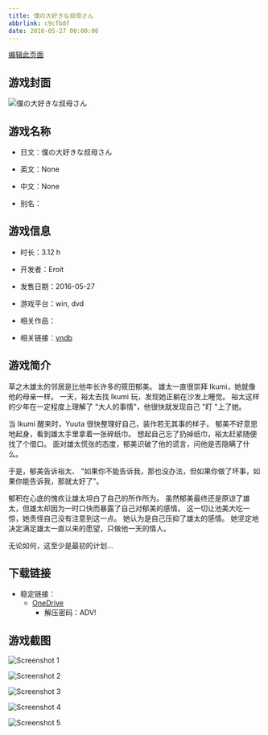 ```yaml
---
title: 僕の大好きな叔母さん
abbrlink: c9cfb8f
date: 2016-05-27 00:00:00
---
```

[编辑此页面](https://github.com/ACG-3/ADV3-source/blob/main/source/_posts/games/%E5%83%95%E3%81%AE%E5%A4%A7%E5%A5%BD%E3%81%8D%E3%81%AA%E5%8F%94%E6%AF%8D%E3%81%95%E3%82%93.md)

## 游戏封面

![僕の大好きな叔母さん](https://pan.timero.xyz/onedrive/img_lib_001/%E5%83%95%E3%81%AE%E5%A4%A7%E5%A5%BD%E3%81%8D%E3%81%AA%E5%8F%94%E6%AF%8D%E3%81%95%E3%82%93_cover.avif)


## 游戏名称

- 日文：僕の大好きな叔母さん
- 英文：None
- 中文：None

- 别名：


## 游戏信息

- 时长：3.12 h
- 开发者：Eroit
- 发售日期：2016-05-27
- 游戏平台：win, dvd
- 相关作品：

- 相关链接：[vndb](https://vndb.org/v19189)


## 游戏简介

草之木雄太的邻居是比他年长许多的筱田郁美。
雄太一直很崇拜 Ikumi，她就像他的母亲一样。
一天，裕太去找 Ikumi 玩，发现她正躺在沙发上睡觉。
裕太这样的少年在一定程度上理解了 "大人的事情"，他很快就发现自己 "盯 "上了她。

当 Ikumi 醒来时，Yuuta 很快整理好自己，装作若无其事的样子。
郁美不好意思地起身，看到雄太手里拿着一张碎纸巾。
想起自己忘了扔掉纸巾，裕太赶紧随便找了个借口。
面对雄太慌张的态度，郁美识破了他的谎言，问他是否隐瞒了什么。

于是，郁美告诉裕太、
"如果你不能告诉我，那也没办法，但如果你做了坏事，如果你能告诉我，那就太好了"。

郁积在心底的愧疚让雄太坦白了自己的所作所为。
虽然郁美最终还是原谅了雄太，但雄太却因为一时口快而暴露了自己对郁美的感情。
这一切让池美大吃一惊，她责怪自己没有注意到这一点。
她认为是自己压抑了雄太的感情。
她坚定地决定满足雄太一直以来的愿望，只做他一天的情人。

无论如何，这至少是最初的计划...


## 下载链接

- 稳定链接：
    - [OneDrive](https://pan.timero.xyz/onedrive/adv_lib_001/%E5%83%95%E3%81%AE%E5%A4%A7%E5%A5%BD%E3%81%8D%E3%81%AA%E5%8F%94%E6%AF%8D%E3%81%95%E3%82%93)
        - 解压密码：ADV!



## 游戏截图


![Screenshot 1](https://pan.timero.xyz/onedrive/img_lib_001/%E5%83%95%E3%81%AE%E5%A4%A7%E5%A5%BD%E3%81%8D%E3%81%AA%E5%8F%94%E6%AF%8D%E3%81%95%E3%82%93_Screenshot_1.avif)

![Screenshot 2](https://pan.timero.xyz/onedrive/img_lib_001/%E5%83%95%E3%81%AE%E5%A4%A7%E5%A5%BD%E3%81%8D%E3%81%AA%E5%8F%94%E6%AF%8D%E3%81%95%E3%82%93_Screenshot_2.avif)

![Screenshot 3](https://pan.timero.xyz/onedrive/img_lib_001/%E5%83%95%E3%81%AE%E5%A4%A7%E5%A5%BD%E3%81%8D%E3%81%AA%E5%8F%94%E6%AF%8D%E3%81%95%E3%82%93_Screenshot_3.avif)

![Screenshot 4](https://pan.timero.xyz/onedrive/img_lib_001/%E5%83%95%E3%81%AE%E5%A4%A7%E5%A5%BD%E3%81%8D%E3%81%AA%E5%8F%94%E6%AF%8D%E3%81%95%E3%82%93_Screenshot_4.avif)

![Screenshot 5](https://pan.timero.xyz/onedrive/img_lib_001/%E5%83%95%E3%81%AE%E5%A4%A7%E5%A5%BD%E3%81%8D%E3%81%AA%E5%8F%94%E6%AF%8D%E3%81%95%E3%82%93_Screenshot_5.avif)

